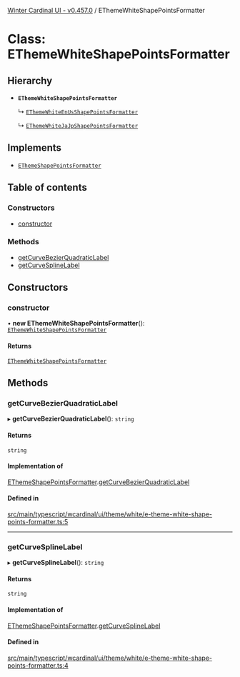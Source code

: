 [Winter Cardinal UI - v0.457.0](../index.md) / EThemeWhiteShapePointsFormatter

# Class: EThemeWhiteShapePointsFormatter

## Hierarchy

- **`EThemeWhiteShapePointsFormatter`**

  ↳ [`EThemeWhiteEnUsShapePointsFormatter`](EThemeWhiteEnUsShapePointsFormatter.md)

  ↳ [`EThemeWhiteJaJpShapePointsFormatter`](EThemeWhiteJaJpShapePointsFormatter.md)

## Implements

- [`EThemeShapePointsFormatter`](../interfaces/EThemeShapePointsFormatter.md)

## Table of contents

### Constructors

- [constructor](EThemeWhiteShapePointsFormatter.md#constructor)

### Methods

- [getCurveBezierQuadraticLabel](EThemeWhiteShapePointsFormatter.md#getcurvebezierquadraticlabel)
- [getCurveSplineLabel](EThemeWhiteShapePointsFormatter.md#getcurvesplinelabel)

## Constructors

### constructor

• **new EThemeWhiteShapePointsFormatter**(): [`EThemeWhiteShapePointsFormatter`](EThemeWhiteShapePointsFormatter.md)

#### Returns

[`EThemeWhiteShapePointsFormatter`](EThemeWhiteShapePointsFormatter.md)

## Methods

### getCurveBezierQuadraticLabel

▸ **getCurveBezierQuadraticLabel**(): `string`

#### Returns

`string`

#### Implementation of

[EThemeShapePointsFormatter](../interfaces/EThemeShapePointsFormatter.md).[getCurveBezierQuadraticLabel](../interfaces/EThemeShapePointsFormatter.md#getcurvebezierquadraticlabel)

#### Defined in

[src/main/typescript/wcardinal/ui/theme/white/e-theme-white-shape-points-formatter.ts:5](https://github.com/winter-cardinal/winter-cardinal-ui/blob/v0.457.0/src/main/typescript/wcardinal/ui/theme/white/e-theme-white-shape-points-formatter.ts#L5)

___

### getCurveSplineLabel

▸ **getCurveSplineLabel**(): `string`

#### Returns

`string`

#### Implementation of

[EThemeShapePointsFormatter](../interfaces/EThemeShapePointsFormatter.md).[getCurveSplineLabel](../interfaces/EThemeShapePointsFormatter.md#getcurvesplinelabel)

#### Defined in

[src/main/typescript/wcardinal/ui/theme/white/e-theme-white-shape-points-formatter.ts:4](https://github.com/winter-cardinal/winter-cardinal-ui/blob/v0.457.0/src/main/typescript/wcardinal/ui/theme/white/e-theme-white-shape-points-formatter.ts#L4)
